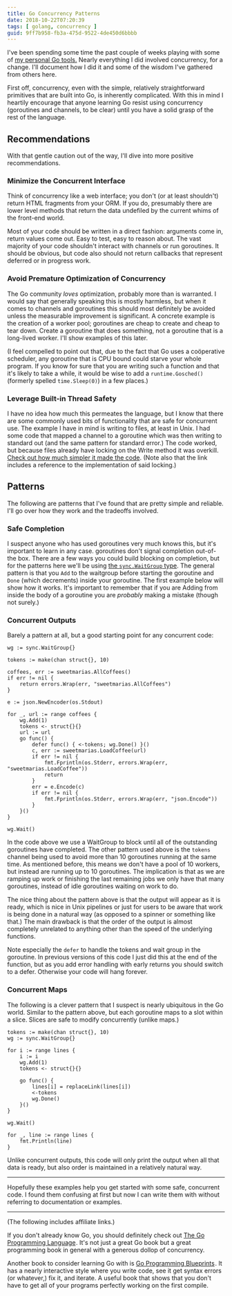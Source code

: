 ```yaml
---
title: Go Concurrency Patterns
date: 2018-10-22T07:20:39
tags: [ golang, concurrency ]
guid: 9ff7b958-fb3a-475d-9522-4de450d6bbbb
---
```


I've been spending some time the past couple of weeks playing with some of [my
personal Go tools.](/posts/benefits-using-golang-adhoc-code-leatherman/) Nearly
everything I did involved concurrency, for a change.  I'll document how I did it
and some of the wisdom I've gathered from others here.

<!--more-->

First off, concurrency, even with the simple, relatively straightforward
primitives that are built into Go, is inherently complicated.  With this in mind
I heartily encourage that anyone learning Go resist using concurrency
(goroutines and channels, to be clear) until you have a solid grasp of the rest
of the language.

## Recommendations

With that gentle caution out of the way, I'll dive into more positive
recommendations.

### Minimize the Concurrent Interface

Think of concurrency like a web interface; you don't (or at least shouldn't)
return HTML fragments from your ORM.  If you do, presumably there are lower
level methods that return the data undefiled by the current whims of the
front-end world.

Most of your code should be written in a direct fashion: arguments come in,
return values come out.  Easy to test, easy to reason about.  The vast majority
of your code shouldn't interact with channels or run goroutines.  It should be
obvious, but code also should not return callbacks that represent deferred or in
progress work.

### Avoid Premature Optimization of Concurrency

The Go community *loves* optimization, probably more than is warranted.  I would
say that generally speaking this is mostly harmless, but when it comes to
channels and goroutines this should most definitely be avoided unless the
measurable improvement is significant.  A concrete example is the creation of a
worker pool; goroutines are cheap to create and cheap to tear down.  Create a
goroutine that does something, not a goroutine that is a long-lived worker.
I'll show examples of this later.

(I feel compelled to point out that, due to the fact that Go uses a coöperative
scheduler, any goroutine that is CPU bound could starve your whole program.  If
you know for sure that you are writing such a function and that it's likely to
take a while, it would be wise to add a `runtime.Gosched()` (formerly spelled
`time.Sleep(0)`) in a few places.)

### Leverage Built-in Thread Safety

I have no idea how much this permeates the language, but I know that there are
some commonly used bits of functionality that are safe for concurrent use.  The
example I have in mind is writing to files, at least in Unix.  I had some code
that mapped a channel to a goroutine which was then writing to standard out (and
the same pattern for standard error.)  The code worked, but because files
already have locking on the Write method it was overkill.  [Check out how much
simpler it made the
code](https://github.com/frioux/leatherman/commit/68565964b187c8a4ab66f36cf4389610087b1648).
(Note also that the link includes a reference to the implementation of said
locking.)

## Patterns

The following are patterns that I've found that are pretty simple and reliable.
I'll go over how they work and the tradeoffs involved.

### Safe Completion

I suspect anyone who has used goroutines very much knows this, but it's
important to learn in any case.  goroutines don't signal completion out-of-the
box.  There are a few ways you could build blocking on completion, but for the
patterns here we'll be using [the `sync.WaitGroup`
type](https://golang.org/pkg/sync/#WaitGroup).  The general pattern is that you
`Add` to the waitgroup before starting the goroutine and `Done` (which
decrements) inside your goroutine.  The first example below will show how it
works.  It's important to remember that if you are Adding from inside the body
of a goroutine you are *probably* making a mistake (though not surely.)

### Concurrent Outputs

Barely a pattern at all, but a good starting point for any concurrent code:

```golang
wg := sync.WaitGroup{}

tokens := make(chan struct{}, 10)

coffees, err := sweetmarias.AllCoffees()
if err != nil {
	return errors.Wrap(err, "sweetmarias.AllCoffees")
}

e := json.NewEncoder(os.Stdout)

for _, url := range coffees {
	wg.Add(1)
	tokens <- struct{}{}
	url := url
	go func() {
		defer func() { <-tokens; wg.Done() }()
		c, err := sweetmarias.LoadCoffee(url)
		if err != nil {
			fmt.Fprintln(os.Stderr, errors.Wrap(err, "sweetmarias.LoadCoffee"))
			return
		}
		err = e.Encode(c)
		if err != nil {
			fmt.Fprintln(os.Stderr, errors.Wrap(err, "json.Encode"))
		}
	}()
}

wg.Wait()
```

In the code above we use a WaitGroup to block until all of the outstanding
goroutines have completed.  The other pattern used above is the `tokens` channel
being used to avoid more than 10 goroutines running at the same time.  As
mentioned before, this means we don't have a pool of 10 workers, but instead are
running up to 10 goroutines.  The implication is that as we are ramping up work
or finishing the last remaining jobs we only have that many goroutines, instead
of idle goroutines waiting on work to do.

The nice thing about the pattern above is that the output will appear as it is
ready, which is nice in Unix pipelines or just for users to be aware that work
is being done in a natural way (as opposed to a spinner or something like that.)
The main drawback is that the order of the output is almost completely unrelated
to anything other than the speed of the underlying functions.

Note especially the `defer` to handle the tokens and wait group in the
goroutine.  In previous versions of this code I just did this at the end of the
function, but as you add error handling with early returns you should switch to
a defer.  Otherwise your code will hang forever.

### Concurrent Maps

The following is a clever pattern that I suspect is nearly ubiquitous in the Go
world.  Similar to the pattern above, but each goroutine maps to a slot within a
slice.  Slices are safe to modify concurrently (unlike maps.)

```golang
tokens := make(chan struct{}, 10)
wg := sync.WaitGroup{}

for i := range lines {
	i := i
	wg.Add(1)
	tokens <- struct{}{}

	go func() {
		lines[i] = replaceLink(lines[i])
		<-tokens
		wg.Done()
	}()
}

wg.Wait()

for _, line := range lines {
	fmt.Println(line)
}
```

Unlike concurrent outputs, this code will only print the output when all that
data is ready, but also order is maintained in a relatively natural way.

---

Hopefully these examples help you get started with some safe, concurrent code.
I found them confusing at first but now I can write them with without referring
to documentation or examples.

---

(The following includes affiliate links.)

If you don't already know Go, you should definitely check out
<a target="_blank" href="https://www.amazon.com/gp/product/0134190440/ref=as_li_tl?ie=UTF8&camp=1789&creative=9325&creativeASIN=0134190440&linkCode=as2&tag=afoolishmanif-20&linkId=44bc682044ff1b8a290c3c35c788e3e5">The Go Programming Language</a><img src="//ir-na.amazon-adsystem.com/e/ir?t=afoolishmanif-20&l=am2&o=1&a=0134190440" width="1" height="1" border="0" alt="" style="border:none !important; margin:0px !important;" />.
It's not just a great Go book but a great programming book in general with a
generous dollop of concurrency.

Another book to consider learning Go with is
<a target="_blank" href="https://www.amazon.com/gp/product/1786468948/ref=as_li_tl?ie=UTF8&camp=1789&creative=9325&creativeASIN=1786468948&linkCode=as2&tag=afoolishmanif-20&linkId=803e58234c448a8d1f4cc2693f2149b8">Go Programming Blueprints</a><img src="//ir-na.amazon-adsystem.com/e/ir?t=afoolishmanif-20&l=am2&o=1&a=1786468948" width="1" height="1" border="0" alt="" style="border:none !important; margin:0px !important;" />.
It has a nearly interactive style where you write code, see it get syntax errors
(or whatever,) fix it, and iterate.  A useful book that shows that you don't
have to get all of your programs perfectly working on the first compile.

